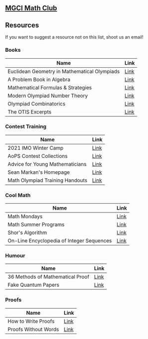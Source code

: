 ## [MGCI Math Club](/)
## Resources

If you want to suggest a resource not on this list, shoot us an email!

### Books

| Name | Link |
| ------------- | ------------- |
| Euclidean Geometry in Mathematical Olympiads | [Link](https://drive.google.com/file/d/1Q6xK3wqc7O-DdRPvdfk9nFi9cTghf-Wj/view) |
| A Problem Book in Algebra | [Link](https://www.isinj.com/mt-amc12/A%20Problem%20Book%20in%20Algebra%20-%20Krechmar%20(MIR,%201978).pdf) |
| Mathematical Formulas & Strategies | [Link](https://drive.google.com/file/d/1WluTIscnUqCXouVfoj6edc23aupyGjAL/view) |
| Modern Olympiad Number Theory | [Link](https://drive.google.com/file/d/1BcJTLjQaelZ4w_70oHKyImC2I8zLfyrt/view) |
| Olympiad Combinatorics | [Link](https://drive.google.com/file/d/1sQtirXxkEfWYuGSKDZ-d7VGYkR_idebY/view) |
| The OTIS Excerpts | [Link](https://web.evanchen.cc/textbooks/OTIS-Excerpts.pdf) |

### Contest Training

| Name | Link |
| ------------- | ------------- |
| 2021 IMO Winter Camp | [Link](https://sites.google.com/site/imocanada/2021-winter-camp) |
| AoPS Contest Collections | [Link](https://artofproblemsolving.com/community/c13_contests) |
| Advice for Young Mathematicians | [Link](https://people.bath.ac.uk/masgcs/advice.html) |
| Sean Markan's Homepage | [Link](http://markan.net/) |
| Math Olympiad Training Handouts | [Link](https://yufeizhao.com/olympiad/) |

### Cool Math

| Name | Link |
| ------------- | ------------- |
| Math Mondays | [Link](https://mathmondays.com/) |
| Math Summer Programs | [Link](https://www.reddit.com/r/ApplyingToCollege/comments/ldyj8p/best_math_summer_programs_for_high_school/) |
| Shor's Algorithm | [Link](https://scottaaronson.blog/?p=208) |
| On-Line Encyclopedia of Integer Sequences | [Link](https://oeis.org/) |

### Humour

| Name | Link |
| ------------- | ------------- |
| 36 Methods of Mathematical Proof | [Link](http://jwilson.coe.uga.edu/EMT668/EMAT6680.F99/Challen/proof/proof.html) |
| Fake Quantum Papers | [Link](https://www.mit.edu/~azlokapa/qarxiv/index.html) |

### Proofs

| Name | Link |
| ------------- | ------------- |
| How to Write Proofs | [Link](https://deopurkar.github.io/teaching/algebra1/cheng.pdf) |
| Proofs Without Words | [Link](https://artofproblemsolving.com/wiki/index.php/Proofs_without_words) |